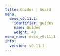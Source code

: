 ```yaml
---
title: Guides | Guard
menu:
  docs_v0.11.1:
    identifier: guides
    name: Guides
    weight: 40
menu_name: docs_v0.11.1
info:
  version: v0.11.1
---
```


